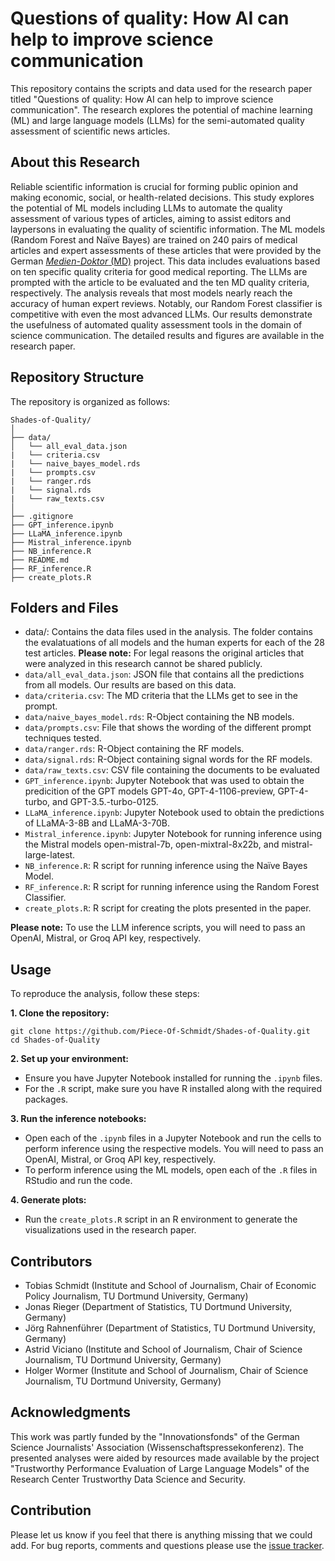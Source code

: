 # Questions of quality: How AI can help to improve science communication

This repository contains the scripts and data used for the research paper titled "Questions of quality: How AI can help to improve science communication". The research explores the potential of machine learning (ML) and large language models (LLMs) for the semi-automated quality assessment of scientific news articles.

## About this Research

Reliable scientific information is crucial for forming public opinion and making economic, social, or health-related decisions. This study explores the potential of ML models including LLMs to automate the quality assessment of various types of articles, aiming to assist editors and laypersons in evaluating the quality of scientific information. The ML models (Random Forest and Naïve Bayes) are trained on 240 pairs of medical articles and expert assessments of these articles that were provided by the German [*Medien-Doktor* (MD)](https://medien-doktor.de/) project. This data includes evaluations based on ten specific quality criteria for good medical reporting. The LLMs are prompted with the article to be evaluated and the ten MD quality criteria, respectively. The analysis reveals that most models nearly reach the accuracy of human expert reviews. Notably, our Random Forest classifier is competitive with even the most advanced LLMs. Our results demonstrate the usefulness of automated quality assessment tools in the domain of science communication. The detailed results and figures are available in the research paper.

## Repository Structure

The repository is organized as follows:

```{kotlin}
Shades-of-Quality/
│
├── data/
│   └── all_eval_data.json
|   └── criteria.csv
|   └── naive_bayes_model.rds
|   └── prompts.csv
|   └── ranger.rds
|   └── signal.rds
|   └── raw_texts.csv
│
├── .gitignore
├── GPT_inference.ipynb
├── LLaMA_inference.ipynb
├── Mistral_inference.ipynb
├── NB_inference.R
├── README.md
├── RF_inference.R
├── create_plots.R
```

## Folders and Files

- data/: Contains the data files used in the analysis. The folder contains the evalatuations of all models and the human experts for each of the 28 test articles. **Please note:** For legal reasons the original articles that were analyzed in this research cannot be shared publicly.
- `data/all_eval_data.json`: JSON file that contains all the predictions from all models. Our results are based on this data.
- `data/criteria.csv`: The MD criteria that the LLMs get to see in the prompt.
- `data/naive_bayes_model.rds`: R-Object containing the NB models.
- `data/prompts.csv`: File that shows the wording of the different prompt techniques tested.
- `data/ranger.rds`: R-Object containing the RF models.
- `data/signal.rds`: R-Object containing signal words for the RF models.
- `data/raw_texts.csv`: CSV file containing the documents to be evaluated
- `GPT_inference.ipynb`: Jupyter Notebook that was used to obtain the predicition of the GPT models GPT-4o, GPT-4-1106-preview, GPT-4-turbo, and GPT-3.5.-turbo-0125. 
- `LLaMA_inference.ipynb`: Jupyter Notebook used to obtain the predictions of LLaMA-3-8B and LLaMA-3-70B.
- `Mistral_inference.ipynb`: Jupyter Notebook for running inference using the Mistral models open-mistral-7b, open-mixtral-8x22b, and mistral-large-latest.
- `NB_inference.R`: R script for running inference using the Naïve Bayes Model.
- `RF_inference.R`: R script for running inference using the Random Forest Classifier.
- `create_plots.R`: R script for creating the plots presented in the paper.

**Please note:** To use the LLM inference scripts, you will need to pass an OpenAI, Mistral, or Groq API key, respectively.

## Usage
To reproduce the analysis, follow these steps:

**1. Clone the repository:**
```{bash}
git clone https://github.com/Piece-Of-Schmidt/Shades-of-Quality.git
cd Shades-of-Quality
```

**2. Set up your environment:**
- Ensure you have Jupyter Notebook installed for running the `.ipynb` files.
- For the `.R` script, make sure you have R installed along with the required packages.

**3. Run the inference notebooks:**
- Open each of the `.ipynb` files in a Jupyter Notebook and run the cells to perform inference using the respective models. You will need to pass an OpenAI, Mistral, or Groq API key, respectively.
- To perform inference using the ML models, open each of the `.R` files in RStudio and run the code.

**4. Generate plots:**
- Run the `create_plots.R` script in an R environment to generate the visualizations used in the research paper.


## Contributors

- Tobias Schmidt (Institute and School of Journalism, Chair of Economic Policy Journalism, TU Dortmund University, Germany)
- Jonas Rieger (Department of Statistics, TU Dortmund University, Germany)
- Jörg Rahnenführer (Department of Statistics, TU Dortmund University, Germany)
- Astrid Viciano (Institute and School of Journalism, Chair of Science Journalism, TU Dortmund University, Germany)
- Holger Wormer (Institute and School of Journalism, Chair of Science Journalism, TU Dortmund University, Germany)

## Acknowledgments

This work was partly funded by the "Innovationsfonds" of the German Science Journalists' Association (Wissenschaftspressekonferenz). The presented analyses were aided by resources made available by the project "Trustworthy Performance Evaluation of Large Language Models" of the Research Center Trustworthy Data Science and Security.

## Contribution

Please let us know if you feel that there is anything missing that we could add. For bug reports, comments and questions please use the [issue tracker](https://github.com/Piece-Of-Schmidt/Shades-of-Quality/issues).


